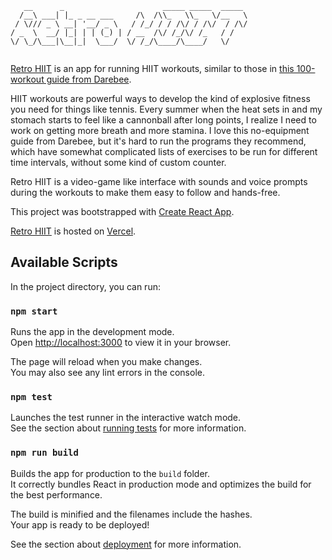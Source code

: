 ```
   __      _                      _____ _____  _____ 
  /__\ ___| |_ _ __ ___     /\  /\\_   \\_   \/__   \
 / \/// _ \ __| '__/ _ \   / /_/ / / /\/ / /\/  / /\/
/ _  \  __/ |_| | | (_) | / __  /\/ /_/\/ /_   / /   
\/ \_/\___|\__|_|  \___/  \/ /_/\____/\____/   \/    
                                                     
```

[Retro HIIT](https://hiit-neagle.vercel.app/) is an app for running HIIT workouts, similar to those in [this 100-workout guide from Darebee](https://darebee.com/100-hiit-workouts.html).

HIIT workouts are powerful ways to develop the kind of explosive fitness you need for things like tennis. Every summer when the heat sets in and my stomach starts to feel like a cannonball after long points, I realize I need to work on getting more breath and more stamina. I love this no-equipment guide from Darebee, but it's hard to run the programs they recommend, which have somewhat complicated lists of exercises to be run for different time intervals, without some kind of custom counter.

Retro HIIT is a video-game like interface with sounds and voice prompts during the workouts to make them easy to follow and hands-free.

This project was bootstrapped with [Create React App](https://github.com/facebook/create-react-app).

[Retro HIIT](https://hiit-neagle.vercel.app/) is hosted on [Vercel](https://vercel.com/).

## Available Scripts

In the project directory, you can run:

### `npm start`

Runs the app in the development mode.\
Open [http://localhost:3000](http://localhost:3000) to view it in your browser.

The page will reload when you make changes.\
You may also see any lint errors in the console.

### `npm test`

Launches the test runner in the interactive watch mode.\
See the section about [running tests](https://facebook.github.io/create-react-app/docs/running-tests) for more information.

### `npm run build`

Builds the app for production to the `build` folder.\
It correctly bundles React in production mode and optimizes the build for the best performance.

The build is minified and the filenames include the hashes.\
Your app is ready to be deployed!

See the section about [deployment](https://facebook.github.io/create-react-app/docs/deployment) for more information.
